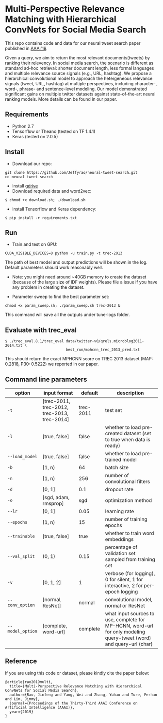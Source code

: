 # Multi-Perspective Relevance Matching with Hierarchical ConvNets for Social Media Search
This repo contains code and data for our neural tweet search paper published in [AAAI'19](https://arxiv.org/abs/1805.08159).

Given a query, we aim to return the most relevant documents(tweets) by ranking their relevency. In social media search, the scenario is different as standard ad-hoc retrieval: shorter document length, less formal languages and multiple relevance source signals (e.g., URL, hashtag). We propose a hierarchical convolutional model to approach the hetergeneous relevance signals (tweet, URL, hashtag) at multiple perspectives, including character-, word-, phrase- and sentence-level modeling. Our model demonstrated significant gains on multiple twitter datasets against state-of-the-art neural ranking models. More details can be found in our paper.


## Requirements
- Python 2.7
- Tensorflow or Theano (tested on TF 1.4.1)
- Keras (tested on 2.0.5)

## Install
- Download our repo:
```
git clone https://github.com/Jeffyrao/neural-tweet-search.git
cd neural-tweet-search
```
- Install [gdrive](https://github.com/prasmussen/gdrive)
- Download required data and word2vec:
```
$ chmod +x download.sh; ./download.sh
```
- Install Tensorflow and Keras dependency:
```
$ pip install -r requirements.txt
```

## Run
- Train and test on GPU:
```
CUDA_VISIBLE_DEVICES=0 python -u train.py -t trec-2013
```
The path of best model and output predictions will be shown in the log. Default parameters should work reasonably well.

- Note: you might need around ~40GB memory to create the dataset (because of the large size of IDF weights). Please file a issue if you have any problem in creating the dataset.

- Parameter sweep to find the best parameter set:
```
chmod +x param_sweep.sh; ./param_sweep.sh trec-2013 &
```
This command will save all the outputs under tune-logs folder. 
## Evaluate with trec_eval
```
$ ./trec_eval.8.1/trec_eval data/twitter-v0/qrels.microblog2011-2014.txt \
                            best_run/mphcnn_trec_2013_pred.txt
```
This should return the exact MPHCNN score on TREC 2013 dataset (MAP: 0.2818, P30: 0.5222) we reported in our paper.

## Command line parameters
| option                   | input format |   default   | description |
|--------------------------|--------------|-------------|-------------|
| `-t`   | [trec-2011, trec-2012, trec-2013, trec-2014] | trec-2011 | test set |
| `-l`   | [true, false]       | false     | whether to load pre-created dataset (set to true when data is ready) |
| `--load_model`     | [true, false]       | false     | whether to load pre-trained model |
| `-b`   | [1, n)    | 64 | batch size | 
| `-n`    | [1, n)    | 256 | number of convolutional filters |
| `-d`    | [0, 1]    | 0.1 | dropout rate | 
| `-o`    | [sgd, adam, rmsprop] | sgd | optimization method | 
| `--lr`  | [0, 1]    | 0.05 | learning rate |
| `--epochs`| [1, n)  | 15   | number of training epochs | 
| `--trainable` | [true, false] | true | whether to train word embeddings | 
| `--val_split` | (0, 1) | 0.15 | percentage of validation set sampled from training set | 
| `-v`| [0, 1, 2] | 1 | verbose (for logging), 0 for silent, 1 for interactive, 2 for per-epoch logging |
| `--conv_option` | [normal, ResNet]       | normal     | convolutional model, normal or ResNet |
| `--model_option`| [complete, word-url]       | complete | what input sources to use, complete for MP-HCNN, word-url for only modeling query-tweet (word) and query-url (char)  |

## Reference
If you are using this code or dataset, please kindly cite the paper below:
```
@article{rao2019multi,
  title={Multi-Perspective Relevance Matching with Hierarchical ConvNets for Social Media Search},
  author={Rao, Jinfeng and Yang, Wei and Zhang, Yuhao and Ture, Ferhan and Lin, Jimmy},
  journal={Proceedings of the Thirty-Third AAAI Conference on Artificial Intelligence (AAAI)},
  year={2019}
}
```
